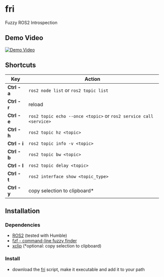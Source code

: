 # fri
Fuzzy ROS2 Introspection

## Demo Video
[![Demo Video](https://img.youtube.com/vi/S3CM47CnZ-0/mqdefault.jpg)](https://www.youtube.com/watch?v=S3CM47CnZ-0)

## Shortcuts

| Key          | Action                                |
| ------------ | ------------------------------------- |
| **Ctrl - a** | `ros2 node list` or `ros2 topic list` |
| **Ctrl - r** | reload                                |
| **Ctrl - e** | `ros2 topic echo --once <topic>` or `ros2 service call <service>`      |
| **Ctrl - h** | `ros2 topic hz <topic>`               |
| **Ctrl - i** | `ros2 topic info -v <topic>`          |
| **Ctrl - b** | `ros2 topic bw <topic>`               |
| **Ctrl - l** | `ros2 topic delay <topic>`            |
| **Ctrl - t** | `ros2 interface show <topic_type>`    |
| **Ctrl - y** | copy selection to clipboard*          |

## Installation
### Dependencies
* [ROS2](https://docs.ros.org/) (tested with Humble)
* [fzf - command-line fuzzy finder](https://github.com/junegunn/fzf)
* [xclip](https://github.com/astrand/xclip) (*optional: copy selection to clipboard)

### Install
* download the [fri](./fri) script, make it executable and add it to your path